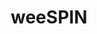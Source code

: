 ---
title: "weeSPIN"
caption: "A music app which lets you share music and lists different kinds of music to explore"
home-image: "weespin.png"
order: 3
---